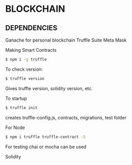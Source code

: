 # BLOCKCHAIN

## DEPENDENCIES

Ganache for personal blockchain
Truffle Suite
Meta Mask

Making Smart Contracts

```sh
$ npm i -g truffle
```
To check version:

```sh
$ truffle version
```
Gives truffle version, solidity version, etc.

To startup 

```sh
$ truffle init
```
creates truffle-config.js, contracts, migrations, test folder

For Node
```sh
$ npm i truffle truffle-contract -S
```
For testing chai or mocha can be used

Solidity

